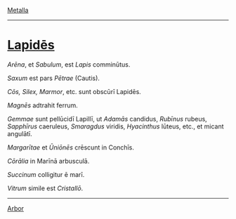 [Metalla](./011-metalla.md)

---

# [Lapidēs](https://www.archive.org/stream/cu31924032499455#page/n55/mode/1up)

*Arēna*, et *Sabulum*, est *Lapis* comminūtus.

*Saxum* est pars *Pētrae* (Cautis).

*Cōs, Silex, Marmor*, etc. sunt obscūrī Lapidēs.

*Magnēs* adtrahit ferrum.

*Gemmae* sunt pellūcidī Lapillī, ut *Adamās* candidus, *Rubīnus* rubeus, *Sapphīrus* caeruleus, *Smaragdus* viridis, *Hyacinthus* lūteus, etc., et micant angulātī.

*Margarītae* et *Ūniōnēs* crēscunt in Conchīs.

*Cōrālia* in Marīnā arbusculā.

*Succinum* colligitur ē marī.

*Vitrum* simile est *Cristallō*.

---

[Arbor](./013-arbor.md)
